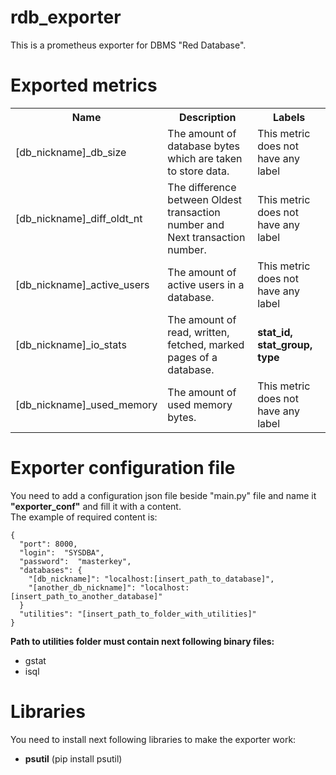 # rdb_exporter
This is a prometheus exporter for DBMS "Red Database".
# Exported metrics
<table>
  <tr>
    <th>Name</th>
    <th>Description</th>
    <th>Labels</th>
  </tr>
  <tr><td>[db_nickname]_db_size</td><td>The amount of database bytes which are taken to store data.</td><td>This metric does not have any label</td></tr>
  <tr><td>[db_nickname]_diff_oldt_nt</td><td>The difference between Oldest transaction number and Next transaction number.</td><td>This metric does not have any label</td></tr>
  <tr><td>[db_nickname]_active_users</td><td>The amount of active users in a database.</td><td>This metric does not have any label</td></tr>
  <tr><td>[db_nickname]_io_stats</td><td>The amount of read, written, fetched, marked pages of a database.</td><td><strong>stat_id, stat_group, type</strong></td></tr>
  <tr><td>[db_nickname]_used_memory</td><td>The amount of used memory bytes.</td><td>This metric does not have any label</td></tr>
</table>

# Exporter configuration file
You need to add a configuration json file beside "main.py" file and name it <strong>"exporter_conf"</strong> and fill it with a content.
<br>
The example of required content is:
```
{
  "port": 8000, 
  "login":  "SYSDBA", 
  "password":  "masterkey", 
  "databases": {
    "[db_nickname]": "localhost:[insert_path_to_database]",
    "[another_db_nickname]": "localhost:[insert_path_to_another_database]"
  }
  "utilities": "[insert_path_to_folder_with_utilities]"
}
```
<p><strong>Path to utilities folder must contain next following binary files:</strong></p>
<ul>
  <li>gstat</li>
  <li>isql</li>
</ul>

# Libraries
You need to install next following libraries to make the exporter work:
<ul>
  <li><strong>psutil</strong> (pip install psutil)</li>
</ul>

